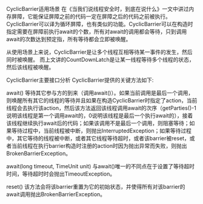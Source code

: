 CyclicBarrier适用场景
在《当我们说线程安全时，到底在说什么》一文中讲过内存屏障，它能保证屏障之前的代码一定在屏障之后的代码之前被执行。CyclicBarrier可以译为循环屏障，也有类似的功能。CyclicBarrier可以在构造时指定需要在屏障前执行await的个数，所有对await的调用都会等待，只到调用await的次数达到预定指，所有等待都会立即被唤醒。

从使用场景上来说，CyclicBarrier是让多个线程互相等待某一事件的发生，然后同时被唤醒。
而上文讲的CountDownLatch是让某一线程等待多个线程的状态，然后该线程被唤醒。


CyclicBarrier主要接口分析
CyclicBarrier提供的关键方法如下:

await() 等待其它参与方的到来（调用await()）。如果当前调用是最后一个调用，则唤醒所有其它的线程的等待并且如果在构造CyclicBarrier时指定了action，当前线程会去执行该action，然后该方法返回该线程调用await的次序（getParties()-1说明该线程是第一个调用await的，0说明该线程是最后一个执行await的），接着该线程继续执行await后的代码；如果该调用不是最后一个调用，则阻塞等待；如果等待过程中，当前线程被中断，则抛出InterruptedException；如果等待过程中，其它等待的线程被中断，或者其它线程等待超时，或者该barrier被reset，或者当前线程在执行barrier构造时注册的action时因为抛出异常而失败，则抛出BrokenBarrierException。

await(long timeout, TimeUnit unit) 与await()唯一的不同点在于设置了等待超时时间，等待超时时会抛出TimeoutException。

reset() 该方法会将该barrier重置为它的初始状态，并使得所有对该barrier的await调用抛出BrokenBarrierException。